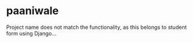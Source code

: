 # paaniwale


Project name does not match the functionality,  as this belongs to student form using Django...


